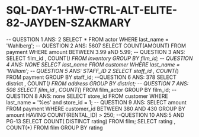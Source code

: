 # SQL-DAY-1-HW-CTRL-ALT-ELITE-82-JAYDEN-SZAKMARY

-- QUESTION 1 ANS: 2
SELECT  *
FROM actor
WHERE last_name = 'Wahlberg';
-- QUESTION 2 ANS: 5607
SELECT COUNT(AMOUNT) 
FROM payment
WHERE amount BETWEEN 3.99  aND 5.99;
-- QUESTION 3 ANS:
SELECT film_id , COUNT(*)
FROM inventory
GROUP BY film_id;
-- QUESTION 4 ANS: NONE
SELECT last_name 
FROM customer
WHERE last_name = 'William';
-- QUESTION 5 ANS: STAFF_ID 2 
SELECT staff_id , COUNT(*) 
FROM payment
GROUP BY staff_id;
--QUESTION 6 ANS: 378
SELECT district , COUNT(*)
FROM address
GROUP BY district;
-- QUESTION 7 ANS: 508
SELECT film_id , COUNT(*)
FROM film_actor
GROUP BY film_id;
-- QUESTION 8 ANS: none
SELECT store_id
FROM customer
WHERE last_name = '%es' and store_id = 1;
-- QUESTION 9 ANS:
SELECT amount
FROM payment
WHERE customer_id BETWEEN 380 AND 430
GROUP BY amount
HAVING COUNT(RENTAL_ID) > 250;
--QUESTION 10 ANS:5 AND PG-13
SELECT COUNT( DISTINCT rating)
FROM film;
SELECT rating , COUNT(*)
FROM film
GROUP BY rating
